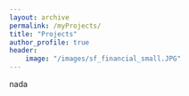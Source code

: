```yaml
---
layout: archive
permalink: /myProjects/
title: "Projects"
author_profile: true
header:
    image: "/images/sf_financial_small.JPG"
---
```



nada



